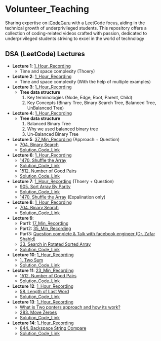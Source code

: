 # Volunteer_Teaching
Sharing expertise on [iCodeGuru](https://icode.guru/) with a LeetCode focus, aiding in the technical growth of underprivileged students. This repository offers a collection of coding-related videos crafted with passion, dedicated to underprivileged students striving to excel in the world of technology

## DSA (LeetCode) Lectures
- **Lecture 1**: [1_Hour_Recording](https://www.facebook.com/iCodeguru/videos/536533598793309/?app=fbl)  
    - Time and space complexity (Thoery)
- **Lecture 2**: [1_Hour_Recording](https://fb.watch/uxzD117LNb/)  
    - Time and space complexity (With the help of multiple examples)
- **Lecture 3**: [1_Hour_Recording](https://www.facebook.com/iCodeguru/videos/1030789122379993/?app=fbl)   
    - **Tree data structure**
        1. Key terminologies (Node, Edge, Root, Parent, Child)
        2. Key Concepts (Binary Tree, Binary Search Tree, Balanced Tree, UnBalanced Tree)
- **Lecture 4**: [1_Hour_Recording](https://fb.watch/uxz88w-BaB/)   
    - **Tree data structure**
        1. Balanced Binary Tree 
        2. Why we used balanced binary tree
        3. Un-Balanced Binary Tree
- **Lecture 5**: [37_Min_Recording](https://www.facebook.com/iCodeguru/videos/1518587925443412/?app=fbl) (Approach + Question) 
    - [704. Binary Search](https://leetcode.com/problems/binary-search/description/)
    - [Solution_Code_Link](https://github.com/AbdulMunnam07/Daily_LeetCode/blob/main/792-binary-search/binary-search.py)
- **Lecture 6**: [1_Hour_Recording](https://fb.watch/uf7Efjz8Ej/)   
    - [1470. Shuffle the Array](https://leetcode.com/problems/shuffle-the-array/description/)
    - [Solution_Code_Link](https://github.com/AbdulMunnam07/Daily_LeetCode/blob/main/1470.%20Shuffle%20the%20Array/Suffle_array.js)
    - [1512. Number of Good Pairs](https://leetcode.com/problems/number-of-good-pairs/description/)
    - [Solution_Code_Link](https://github.com/AbdulMunnam07/Daily_LeetCode/blob/main/1512.%20Number%20of%20Good%20Pairs/Num_of_GoodPairs.py)
- **Lecture 7**: [1_Hour_Recording](https://www.facebook.com/iCodeguru/videos/485228757624564/?app=fbl) (Thoery + Question)  
    - [905. Sort Array By Parity](https://leetcode.com/problems/sort-array-by-parity/)
    - [Solution_Code_Link](https://github.com/AbdulMunnam07/Daily_LeetCode/blob/main/941-sort-array-by-parity/sort-array-by-parity.py)
    - [1470. Shuffle the Array](https://leetcode.com/problems/shuffle-the-array/description/) (Expalination only)
- **Lecture 8**: [1_Hour_Recording](https://www.facebook.com/iCodeguru/videos/1081412736317742/?app=fbl)   
    - [704. Binary Search](https://leetcode.com/problems/binary-search/description/)
    - [Solution_Code_Link](https://github.com/AbdulMunnam07/Daily_LeetCode/blob/main/792-binary-search/binary-search.py)
- **Lecture 9**:  
    - Part1: [17_Min_Recording](https://www.facebook.com/iCodeguru/videos/3939455526282256/?app=fbl)   
    - Part2: [35_Min_Recording](https://www.facebook.com/iCodeguru/videos/1273935103572966/?app=fbl)   
    -  Part3: [Question complete & Talk with facebook engineer (Dr. Zafar Shahid)](https://www.facebook.com/iCodeguru/videos/1286732689157468/?app=fbl)   
    - [33. Search in Rotated Sorted Array](https://leetcode.com/problems/search-in-rotated-sorted-array/description/)
    - [Solution_Code_Link](https://github.com/AbdulMunnam07/Daily_LeetCode/blob/main/33-search-in-rotated-sorted-array/search-in-rotated-sorted-array.py)
- **Lecture 10**: [1_Hour_Recording](https://www.facebook.com/iCodeguru/videos/2633818643467267/?app=fbl)   
    - [1. Two Sum](https://leetcode.com/problems/two-sum/)
    - [Solution_Code_Link](https://github.com/AbdulMunnam07/Daily_LeetCode/blob/main/1.%20Two%20Sum/sum.py)
- **Lecture 11**: [23_Min_Recording](https://www.facebook.com/iCodeguru/videos/1654091505441944/?app=fbl)   
    - [1512. Number of Good Pairs](https://leetcode.com/problems/number-of-good-pairs/description/)
    - [Solution_Code_Link](https://github.com/AbdulMunnam07/Daily_LeetCode/blob/main/1512.%20Number%20of%20Good%20Pairs/Num_of_GoodPairs.py)
- **Lecture 12**: [1_Hour_Recording](https://www.facebook.com/iCodeguru/videos/458745220329321/?app=fbl)   
    - [58. Length of Last Word](https://leetcode.com/problems/length-of-last-word/description/)
    - [Solution_Code_Link](https://github.com/AbdulMunnam07/Daily_LeetCode/tree/main/58-length-of-last-word)
- **Lecture 13**: [1_Hour_Recording](https://www.facebook.com/iCodeguru/videos/388671370703529/?app=fbl)   
    - [What is Two ponters approach and how its work?](https://mrmuhammadazeemrao.medium.com/the-two-pointers-technique-in-python-a-deep-dive-c556875565f2)
    - [283. Move Zeroes](https://leetcode.com/problems/move-zeroes/description/)
    - [Solution_Code_Link](https://github.com/AbdulMunnam07/Daily_LeetCode/tree/main/283-move-zeroes)
- **Lecture 14**: [1_Hour_Recording](https://www.facebook.com/iCodeguru/videos/528831529606947/?app=fbl)   
    - [844. Backspace String Compare](https://leetcode.com/problems/backspace-string-compare/?envType=problem-list-v2&envId=stack)
    - [Solution_Code_Link](https://github.com/AbdulMunnam07/Daily_LeetCode/tree/main/874-backspace-string-compare)